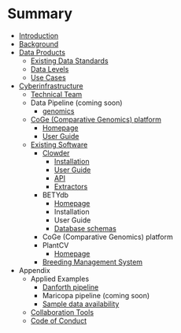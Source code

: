 # Summary

* [Introduction](README.md)
* [Background](chapter1.md)
* [Data Products](data_products.md)
   * [Existing Data Standards](existing_data_standards.md)
   * [Data Levels](data_levels.md)
   * [Use Cases](use_cases.md)
* [Cyberinfrastructure](cyberinfrastructure.md)
   * [Technical Team](people.md)
   * Data Pipeline (coming soon)
       * [genomics](genomics_pipeline.md)
   * [CoGe (Comparative Genomics) platform](coge_comparative_genomics_platform.md)
       * [Homepage](https:/genomevolution.org/coge/)
       * [User Guide](https:/genomevolution.org/wiki/index.php?title=LoadExperiment)
   * [Existing Software](existing_software.md)
       * [Clowder](clowder.md)
           * [Installation](clowder.md#Installation)
           * [User Guide](clowder.md#Interface)
           * [API](clowder.md#API)
           * [Extractors](clowder.md#Extractors)
       * BETYdb
           * [Homepage](https:/www.betydb.org/)
           * Installation
           * User Guide
           * [Database schemas](https:/www.betydb.org/schemas)
       * CoGe (Comparative Genomics) platform
       * PlantCV
           * [Homepage](http:/plantcv.danforthcenter.org/)
       * [Breeding Management System](breeding_management_system.md)
* Appendix
   * Applied Examples
       * [Danforth pipeline](danforth.md)
       * Maricopa pipeline (coming soon)
       * [Sample data availability](sample_data.md)
   * [Collaboration Tools](collaboration_tools.md)
   * [Code of Conduct](code_of_conduct.md)

